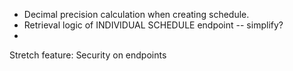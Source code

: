 

- Decimal precision calculation when creating schedule. 
- Retrieval logic of INDIVIDUAL SCHEDULE endpoint -- simplify?
- 



Stretch feature:
Security on endpoints 